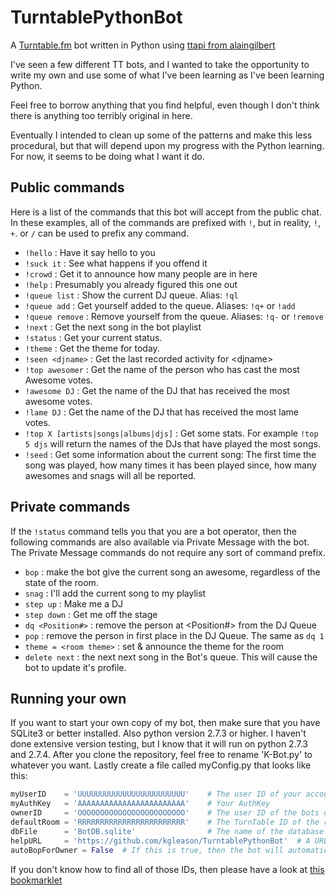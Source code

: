 # TurntablePythonBot

A [Turntable.fm](http://turntable.fm) bot written in Python using [ttapi from alaingilbert](https://github.com/alaingilbert/Turntable-API)

I've seen a few different TT bots, and I wanted to take the opportunity to write my own and use some of what I've been learning as I've been learning Python.

Feel free to borrow anything that you find helpful, even though I don't think there is anything too terribly original in here. 

Eventually I intended to clean up some of the patterns and make this less procedural, but that will depend upon my progress with the Python learning. For now, it seems to be doing what I want it do.

## Public commands

Here is a list of the commands that this bot will accept from the public chat. In these examples, all of the commands are prefixed with `!`, but in reality, `!`, `+`. or `/` can be used to prefix any command.

+ `!hello` : Have it say hello to you
+ `!suck it` : See what happens if you offend it
+ `!crowd` : Get it to announce how many people are in here
+ `!help` : Presumably you already figured this one out
+ `!queue list` : Show the current DJ queue. Alias: `!ql`
+ `!queue add` : Get yourself added to the queue. Aliases: `!q+` or `!add`
+ `!queue remove` : Remove yourself from the queue. Aliases: `!q-` or `!remove`
+ `!next` : Get the next song in the bot playlist
+ `!status` : Get your current status.
+ `!theme` : Get the theme for today.
+ `!seen <djname>` :  Get the last recorded activity for \<djname\>
+ `!top awesomer` : Get the name of the person who has cast the most Awesome votes.
+ `!awesome DJ` : Get the name of the DJ that has received the most awesome votes.
+ `!lame DJ` : Get the name of the DJ that has received the most lame votes.
+ `!top X [artists|songs|albums|djs]` :  Get some stats. For example `!top 5 djs` will return the names of the DJs that have played the most songs.
+ `!seed` : Get some information about the current song: The first time the song was played, how many times it has been played since, how many awesomes and snags will all be reported.

## Private commands

If the `!status` command tells you that you are a bot operator, then the following commands are also available via Private Message with the bot. The Private Message commands do not require any sort of command prefix.

+ `bop` : make the bot give the current song an awesome, regardless of the state of the room.
+ `snag` : I'll add the current song to my playlist
+ `step up` : Make me a DJ
+ `step down` : Get me off the stage
+ `dq <Position#>` : remove the person at <Position#> from the DJ Queue
+ `pop` : remove the person in first place in the DJ Queue. The same as `dq 1`
+ `theme = <room theme>` : set & announce the theme for the room
+ `delete next` : the next next song in the Bot's queue. This will cause the bot to update it's profile.

## Running your own

If you want to start your own copy of my bot, then make sure that you have SQLite3 or better installed. Also python version 2.7.3 or higher. I haven't done extensive version testing, but I know that it will run on python 2.7.3 and 2.7.4. After you clone the repository, feel free to rename 'K-Bot.py' to whatever you want. Lastly create a file called myConfig.py that looks like this:

```python
myUserID 	= 'UUUUUUUUUUUUUUUUUUUUUUUU'	# The user ID of your account
myAuthKey 	= 'AAAAAAAAAAAAAAAAAAAAAAAA'	# Your AuthKey
ownerID 	= 'OOOOOOOOOOOOOOOOOOOOOOOO'	# The user ID of the bots owner. There are a couple of special owner commands.
defaultRoom	= 'RRRRRRRRRRRRRRRRRRRRRRRR'	# The TurnTable ID of the room that you want your bot to join. As of right now, this is the only way to get a bot into a room.
dbFile		= 'BotDB.sqlite'				# The name of the database file to use for the bot. This will be created if it doesn't exist. You can leave this as it, or rename it.
helpURL		= 'https://github.com/kgleason/TurntablePythonBot'	# A URL to print out when users ask for help. The default is to show this page. Change it as you wish.
autoBopForOwner = False  # If this is true, then the bot will automatically bop for any song that it's owner plays. Careful with this, cause turntable frowns on it.
```

If you don't know how to find all of those IDs, then please have a look at [this bookmarklet](http://alaingilbert.github.com/Turntable-API/bookmarklet.html)
